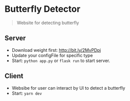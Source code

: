 # Butterfly Detector

> Website for detecting butterfly

## Server

- Download weight first: http://bit.ly/2MvPDpj
- Update your configFile for specific type
- Start: `python app.py` or `flask run` to start server.

## Client

- Websibe for user can interact by UI to detect a butterfly
- Start: `yarn dev`
